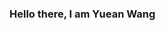 ### Hello there, I am Yuean Wang
<!--
**yueanchristiwang/yueanchristiwang** is a ✨ _special_ ✨ repository because its `README.md` (this file) appears on your GitHub profile.

Here are some ideas to get you started:

Student at the University od Toronto
